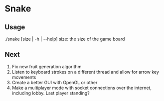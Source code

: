 # Snake

## Usage
./snake [size | -h | --help]
size: the size of the game board

## Next
1. Fix new fruit generation algorithm
2. Listen to keyboard strokes on a different thread and allow for arrow key movements
3. Create a better GUI with OpenGL or other
4. Make a multiplayer mode with socket connections over the internet, including lobby. Last player standing?